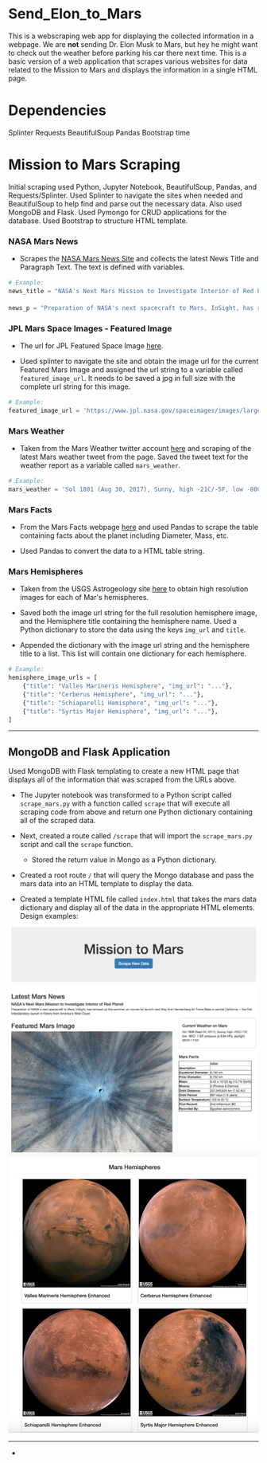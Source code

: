 # Send_Elon_to_Mars
This is a webscraping web app for displaying the collected information in a webpage. We are **not** sending Dr. Elon Musk to Mars, but hey he might want to check out the weather before parking his car there next time. This is a basic version of a web application that scrapes various websites for data related to the Mission to Mars and displays the information in a single HTML page.

# Dependencies 
Splinter
Requests
BeautifulSoup
Pandas
Bootstrap
time

# Mission to Mars Scraping

Initial scraping used Python, Jupyter Notebook, BeautifulSoup, Pandas, and Requests/Splinter. 
Used Splinter to navigate the sites when needed and BeautifulSoup to help find and parse out the necessary data.
Also used MongoDB and Flask.
Used Pymongo for CRUD applications for the database.
Used Bootstrap to structure HTML template.


### NASA Mars News

* Scrapes the [NASA Mars News Site](https://mars.nasa.gov/news/) and collects the latest News Title and Paragraph Text. The text is defined with variables.

```python
# Example:
news_title = "NASA's Next Mars Mission to Investigate Interior of Red Planet"

news_p = "Preparation of NASA's next spacecraft to Mars, InSight, has ramped up this summer, on course for launch next May from Vandenberg Air Force Base in central California -- the first interplanetary launch in history from America's West Coast."
```

### JPL Mars Space Images - Featured Image

* The url for JPL Featured Space Image [here](https://www.jpl.nasa.gov/spaceimages/?search=&category=Mars).

* Used splinter to navigate the site and obtain the image url for the current Featured Mars Image and assigned the url string to a variable called `featured_image_url`. It needs to be saved a jpg in full size with the complete url string for this image.

```python
# Example:
featured_image_url = 'https://www.jpl.nasa.gov/spaceimages/images/largesize/PIA16225_hires.jpg'
```

### Mars Weather

* Taken from the Mars Weather twitter account [here](https://twitter.com/marswxreport?lang=en) and scraping of the latest Mars weather tweet from the page. Saved the tweet text for the weather report as a variable called `mars_weather`.

```python
# Example:
mars_weather = 'Sol 1801 (Aug 30, 2017), Sunny, high -21C/-5F, low -80C/-112F, pressure at 8.82 hPa, daylight 06:09-17:55'
```

### Mars Facts

* From the Mars Facts webpage [here](http://space-facts.com/mars/) and used Pandas to scrape the table containing facts about the planet including Diameter, Mass, etc.

* Used Pandas to convert the data to a HTML table string.

### Mars Hemispheres

* Taken from the USGS Astrogeology site [here](https://astrogeology.usgs.gov/search/results?q=hemisphere+enhanced&k1=target&v1=Mars) to obtain high resolution images for each of Mar's hemispheres.

* Saved both the image url string for the full resolution hemisphere image, and the Hemisphere title containing the hemisphere name. Used a Python dictionary to store the data using the keys `img_url` and `title`.

* Appended the dictionary with the image url string and the hemisphere title to a list. This list will contain one dictionary for each hemisphere.

```python
# Example:
hemisphere_image_urls = [
    {"title": "Valles Marineris Hemisphere", "img_url": "..."},
    {"title": "Cerberus Hemisphere", "img_url": "..."},
    {"title": "Schiaparelli Hemisphere", "img_url": "..."},
    {"title": "Syrtis Major Hemisphere", "img_url": "..."},
]
```

- - -

## MongoDB and Flask Application

Used MongoDB with Flask templating to create a new HTML page that displays all of the information that was scraped from the URLs above.

* The Jupyter notebook was transformed to a Python script called `scrape_mars.py` with a function called `scrape` that will execute all scraping code from above and return one Python dictionary containing all of the scraped data.

* Next, created a route called `/scrape` that will import the `scrape_mars.py` script and call the `scrape` function.

  * Stored the return value in Mongo as a Python dictionary.

* Created a root route `/` that will query the Mongo database and pass the mars data into an HTML template to display the data.

* Created a template HTML file called `index.html` that takes the mars data dictionary and display all of the data in the appropriate HTML elements. Design examples:

![final_app_part1.jpg](images/final_app_part1.jpg)
![final_app_part2.jpg](images/final_app_part2.jpg)

- - -


* 

